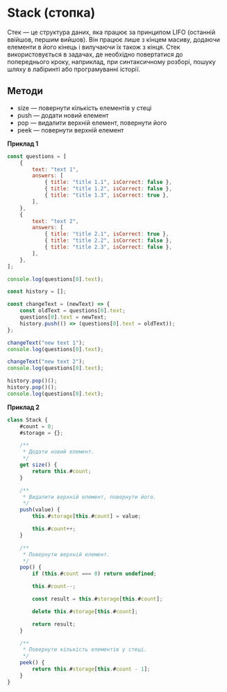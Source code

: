 # Stack (стопка)

Стек — це структура даних, яка працює за принципом LIFO (останній ввійшов, першим вийшов). Він працює лише з кінцем масиву, додаючи елементи в його кінець і вилучаючи їх також з кінця. Стек використовується в задачах, де необхідно повертатися до попереднього кроку, наприклад, при синтаксичному розборі, пошуку шляху в лабіринті або програмуванні історії.

## Методи

-   size — повернути кількість елементів у стеці
-   push — додати новий елемент
-   pop — видалити верхній елемент, повернути його
-   peek — повернути верхній елемент

**Приклад 1**

```js
const questions = [
    {
        text: "text 1",
        answers: [
            { title: "title 1.1", isCorrect: false },
            { title: "title 1.2", isCorrect: false },
            { title: "title 1.3", isCorrect: true },
        ],
    },
    {
        text: "text 2",
        answers: [
            { title: "title 2.1", isCorrect: true },
            { title: "title 2.2", isCorrect: false },
            { title: "title 2.3", isCorrect: false },
        ],
    },
];

console.log(questions[0].text);

const history = [];

const changeText = (newText) => {
    const oldText = questions[0].text;
    questions[0].text = newText;
    history.push(() => (questions[0].text = oldText));
};

changeText("new text 1");
console.log(questions[0].text);

changeText("new text 2");
console.log(questions[0].text);

history.pop()();
history.pop()();
console.log(questions[0].text);
```

**Приклад 2**

```js
class Stack {
    #count = 0;
    #storage = {};

    /**
     * Додати новий елемент.
     */
    get size() {
        return this.#count;
    }

    /**
     * Видалити верхній елемент, повернути його.
     */
    push(value) {
        this.#storage[this.#count] = value;

        this.#count++;
    }

    /**
     * Повернути верхній елемент.
     */
    pop() {
        if (this.#count === 0) return undefined;

        this.#count--;

        const result = this.#storage[this.#count];

        delete this.#storage[this.#count];

        return result;
    }

    /**
     * Повернути кількість елементів у стеці.
     */
    peek() {
        return this.#storage[this.#count - 1];
    }
}
```
